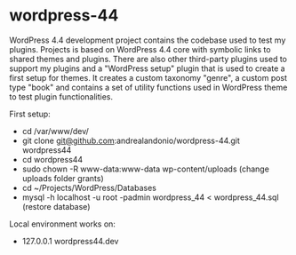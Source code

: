 # wordpress-44
WordPress 4.4 development project contains the codebase used to test my plugins. Projects is based on WordPress 4.4 core with symbolic links to shared themes and plugins. There are also other third-party plugins used to support my plugins and a "WordPress setup" plugin that is used to create a first setup for themes. It creates a custom taxonomy "genre", a custom post type "book" and contains a set of utility functions used in WordPress theme to test plugin functionalities.

First setup:
* cd /var/www/dev/
* git clone git@github.com:andrealandonio/wordpress-44.git wordpress44
* cd wordpress44
* sudo chown -R www-data:www-data wp-content/uploads (change uploads folder grants)
* cd ~/Projects/WordPress/Databases
* mysql -h localhost -u root -padmin wordpress_44 < wordpress_44.sql (restore database)

Local environment works on:
* 127.0.0.1   wordpress44.dev
